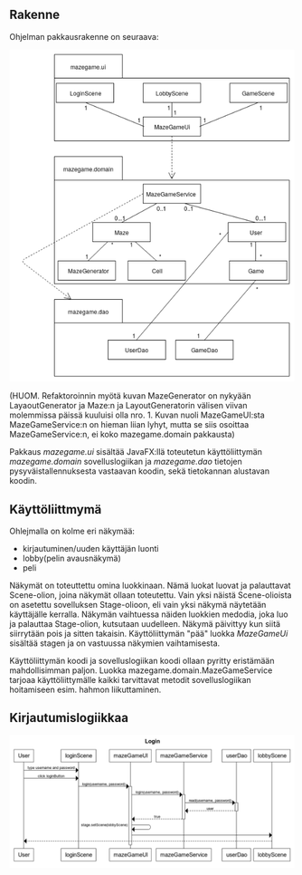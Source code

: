 ## Rakenne

Ohjelman pakkausrakenne on seuraava:

<img src="./kuvat/luokkakaavio.png">

(HUOM. Refaktoroinnin myötä kuvan MazeGenerator on nykyään LayaoutGenerator ja Maze:n ja LayoutGeneratorin välisen viivan molemmissa päissä kuuluisi olla nro. 1. Kuvan nuoli MazeGameUI:sta MazeGameService:n on hieman liian lyhyt, mutta se siis osoittaa MazeGameService:n, ei koko mazegame.domain pakkausta)

Pakkaus _mazegame.ui_ sisältää JavaFX:llä toteutetun käyttöliittymän _mazegame.domain_ sovelluslogiikan ja _mazegame.dao_ tietojen pysyväistallennuksesta vastaavan koodin, sekä tietokannan alustavan koodin.

## Käyttöliittmymä

Ohlejmalla on kolme eri näkymää:
- kirjautuminen/uuden käyttäjän luonti
- lobby(pelin avausnäkymä)
- peli

Näkymät on toteuttettu omina luokkinaan. Nämä luokat luovat ja palauttavat Scene-olion, joina näkymät ollaan toteutettu. Vain yksi näistä Scene-olioista on asetettu sovelluksen Stage-olioon, eli vain yksi näkymä näytetään käyttäjälle kerralla. Näkymän vaihtuessa näiden luokkien medodia, joka luo ja palauttaa Stage-olion, kutsutaan uudelleen. Näkymä päivittyy kun siitä siirrytään pois ja sitten takaisin. Käyttöliittymän "pää" luokka _MazeGameUi_ sisältää stagen ja on vastuussa näkymien vaihtamisesta.

Käyttöliittymän koodi ja sovelluslogiikan koodi ollaan pyritty eristämään mahdollisimman paljon. Luokka mazegame.domain.MazeGameService tarjoaa käyttöliittymälle kaikki tarvittavat metodit sovelluslogiikan hoitamiseen esim. hahmon liikuttaminen.



## Kirjautumislogiikkaa
<img src="./kuvat/loginSequence.png">
